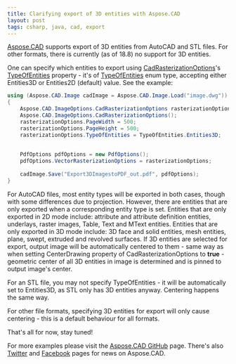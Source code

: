 ```yaml
---
title: Clarifying export of 3D entities with Aspose.CAD
layout: post
tags: csharp, java, cad, export
---
```


<a href="https://products.aspose.com/cad">Aspose.CAD</a> supports export of 3D entities from AutoCAD and STL files. For other formats, there is currently (as of 18.8) no support for 3D entities. 

One can specify which entities to export using <a href="https://apireference.aspose.com/net/cad/aspose.cad.imageoptions/cadrasterizationoptions">CadRasterizationOptions</a>'s <a href="https://apireference.aspose.com/net/cad/aspose.cad.imageoptions/cadrasterizationoptions/properties/typeofentities">TypeOfEntities</a> property - it's 
of <a href="https://apireference.aspose.com/net/cad/aspose.cad.imageoptions/typeofentities/">TypeOfEntities</a> enum type, accepting either Entities3D or Entities2D (default) value. See the example:
```csharp
using (Aspose.CAD.Image cadImage = Aspose.CAD.Image.Load("image.dwg"))
{
    Aspose.CAD.ImageOptions.CadRasterizationOptions rasterizationOptions = new
	Aspose.CAD.ImageOptions.CadRasterizationOptions();
    rasterizationOptions.PageWidth = 500;
    rasterizationOptions.PageHeight = 500;
    rasterizationOptions.TypeOfEntities = TypeOfEntities.Entities3D;
    
    
    PdfOptions pdfOptions = new PdfOptions();
    pdfOptions.VectorRasterizationOptions = rasterizationOptions;
   
    cadImage.Save("Export3DImagestoPDF_out.pdf", pdfOptions);
}
```

For AutoCAD files, most entity types will be exported in both cases, though with some differences due to projection. However, there are entities that are only exported when a corresponding entity type is set.
Entities that are only exported in 2D mode include: attribute and attribute definition entities, underlays, raster images, Table, Text and MText entities. Entities that are only exported in 3D mode include: 3D face and solid entities, mesh entities, plane, swept, extruded and revolved surfaces.
If 3D entities are selected for export, output image will be automatically centered to them - same way as when setting CenterDrawing property of CadRasterizationOptions to <b>true</b> - geometric center of all 3D entities in image is determined and is pinned to output image's center.

For an STL file, you may not specify TypeOfEntities - it will be automatically set to Entities3D, as STL only has 3D entities anyway. Centering happens the same way.

For other file formats, specifying 3D entities for export will only cause centering - this is a default behaviour for all formats.

That's all for now, stay tuned!

For more examples please visit the <a href="https://github.com/aspose-cad">Aspose.CAD GitHub</a> page. There's also <a href="https://twitter.com/Asposecad">Twitter</a> and <a href="https://www.facebook.com/AsposeCAD">Facebook</a> pages for news on Aspose.CAD.
